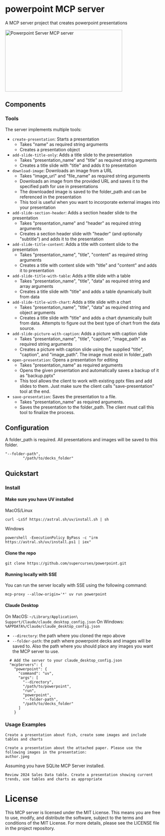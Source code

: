 # powerpoint MCP server

A MCP server project that creates powerpoint presentations

<a href="https://glama.ai/mcp/servers/h1wl85c8gs">
  <img width="380" height="200" src="https://glama.ai/mcp/servers/h1wl85c8gs/badge" alt="Powerpoint Server MCP server" />
</a>

## Components

### Tools

The server implements multiple tools:
- ```create-presentation```: Starts a presentation
  - Takes "name"  as required string arguments
  - Creates a presentation object
- ```add-slide-title-only```: Adds a title slide to the presentation
  - Takes "presentation_name" and "title" as required string arguments
  - Creates a title slide with "title" and adds it to presentation
- ```download-image```: Downloads an image from a URL
  - Takes "image_url" and "file_name" as required string arguments
  - Downloads an image from the provided URL and saves it to the specified path for use in presentations
  - The downloaded image is saved to the folder_path and can be referenced in the presentation
  - This tool is useful when you want to incorporate external images into your presentation
- ```add-slide-section-header```: Adds a section header slide to the presentation
  - Takes "presentation_name" and "header" as required string arguments
  - Creates a section header slide with "header" (and optionally "subtitle") and adds it to the presentation
- ```add-slide-title-content```: Adds a title with content slide to the presentation
  - Takes "presentation_name", "title", "content" as required string arguments
  - Creates a title with content slide with "title" and "content" and adds it to presentation
- ```add-slide-title-with-table```: Adds a title slide with a table
  - Takes "presentation_name", "title", "data" as required string and array arguments
  - Creates a title slide with "title" and adds a table dynamically built from data
- ```add-slide-title-with-chart```: Adds a title slide with a chart
  - Takes "presentation_name", "title", "data" as required string and object arguments
  - Creates a title slide with "title" and adds a chart dynamically built from data. Attempts to figure out the best type of chart from the data source.
- ```add-slide-picture-with-caption```: Adds a picture with caption slide
  - Takes "presentation_name", "title", "caption", "image_path" as required string arguments
  - Creates a picture with caption slide using the supplied "title", "caption", and "image_path". The image must exist in folder_path
- ```open-presentation```: Opens a presentation for editing
  - Takes "presentation_name" as required arguments
  - Opens the given presentation and automatically saves a backup of it as "backup.pptx"
  - This tool allows the client to work with existing pptx files and add slides to them. Just make sure the client calls "save-presentation" tool at the end.
- ```save-presentation```: Saves the presentation to a file.
  - Takes "presentation_name" as required arguments.
  - Saves the presentation to the folder_path. The client must call this tool to finalize the process.

## Configuration

A folder_path is required. All presentations and images will be saved to this folder.

```
"--folder-path",
        "/path/to/decks_folder"
```

## Quickstart

### Install

#### Make sure you have UV installed

MacOS/Linux
```
curl -LsSf https://astral.sh/uv/install.sh | sh
```

Windows
```
powershell -ExecutionPolicy ByPass -c "irm https://astral.sh/uv/install.ps1 | iex"
```

#### Clone the repo

```
git clone https://github.com/supercurses/powerpoint.git
```

#### Running locally with SSE

You can run the server locally with SSE using the following command:

```
mcp-proxy --allow-origin='*' uv run powerpoint
```

#### Claude Desktop

On MacOS: `~/Library/Application\ Support/Claude/claude_desktop_config.json`
On Windows: `%APPDATA%/Claude/claude_desktop_config.json`

- ```--directory```: the path where you cloned the repo above
- ```--folder-path```: the path where powerpoint decks and images will be saved to. Also the path where you should place any images you want the MCP server to use.

```
  # Add the server to your claude_desktop_config.json
  "mcpServers": {
    "powerpoint": {
      "command": "uv",
      "args": [
        "--directory",
        "/path/to/powerpoint",
        "run",
        "powerpoint",
        "--folder-path",
        "/path/to/decks_folder"
      ]
    }
```

### Usage Examples

```
Create a presentation about fish, create some images and include tables and charts
```

```
Create a presentation about the attached paper. Please use the following images in the presentation:
author.jpeg
```

Assuming you have SQLite MCP Server installed.
```
Review 2024 Sales Data table. Create a presentation showing current trends, use tables and charts as appropriate

```

# License

This MCP server is licensed under the MIT License. This means you are free to use, modify, and distribute the software, subject to the terms and conditions of the MIT License. For more details, please see the LICENSE file in the project repository.